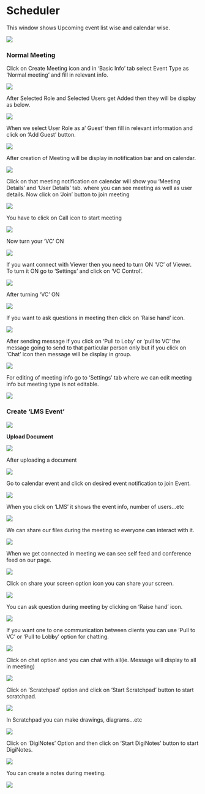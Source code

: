 # Scheduler

This window shows Upcoming event list wise and calendar wise.

![](../.gitbook/assets/image%20%2883%29.png)

###  **Normal Meeting**

Click on Create Meeting icon and in ‘Basic Info’ tab select Event Type as ‘Normal meeting’ and fill in relevant info.

![](../.gitbook/assets/image%20%2895%29.png)

After Selected Role and Selected Users get Added then they will be display as below.

![](../.gitbook/assets/image%20%28133%29.png)

When we select User Role as a’ Guest’ then fill in relevant information and click on ‘Add Guest’ button.

![](../.gitbook/assets/image%20%2882%29.png)

After creation of Meeting will be display in notification bar and on calendar.

![](../.gitbook/assets/image%20%2858%29.png)

Click on that meeting notification on calendar will show you ‘Meeting Details’ and ‘User Details’ tab. where you can see meeting as well as user details. Now click on ‘Join’ button to join meeting

![](../.gitbook/assets/image%20%2864%29.png)

You have to click on Call icon to start meeting

![](../.gitbook/assets/image%20%2878%29.png)

Now turn your ‘VC’ ON

![](../.gitbook/assets/image%20%2855%29.png)

If you want connect with Viewer then you need to turn ON ‘VC’ of Viewer. To turn it ON go to ‘Settings’ and click on ‘VC Control’.

![](../.gitbook/assets/image%20%28101%29.png)

After turning ‘VC’ ON

![](../.gitbook/assets/image%20%2856%29.png)

If you want to ask questions in meeting then click on ‘Raise hand’ icon.

![](../.gitbook/assets/image%20%28112%29.png)

After sending message if you click on ‘Pull to Loby’ or ‘pull to VC’ the message going to send to that particular person only but if you click on ‘Chat’ icon then message will be display in group.

![](../.gitbook/assets/image%20%2891%29.png)

For editing of meeting info go to ‘Settings’ tab where we can edit meeting info but meeting type is not editable.

![](../.gitbook/assets/image%20%2839%29.png)

###  **Create ‘LMS Event’**

![](../.gitbook/assets/image%20%2863%29.png)

 **Upload Document**

![](../.gitbook/assets/image%20%28107%29.png)

After uploading a document

![](../.gitbook/assets/image%20%2853%29.png)

Go to calendar event and click on desired event notification to join Event.

![](../.gitbook/assets/image%20%2834%29.png)

When you click on ‘LMS’ it shows the event info, number of users…etc

![](../.gitbook/assets/image%20%283%29.png)

We can share our files during the meeting so everyone can interact with it.

![](../.gitbook/assets/image%20%28136%29.png)

When we get connected in meeting we can see self feed and conference feed on our page.

![](../.gitbook/assets/image%20%2886%29.png)

Click on share your screen option icon you can share your screen.

![](../.gitbook/assets/image%20%28109%29.png)

You can ask question during meeting by clicking on ‘Raise hand’ icon.

![](../.gitbook/assets/image%20%2860%29.png)

If you want one to one communication between clients you can use ‘Pull to VC’ or ‘Pull to Lob**b**y’ option for chatting.

![](../.gitbook/assets/image%20%28131%29.png)

Click on chat option and you can chat with all\(ie. Message will display to all in meeting\)

![](../.gitbook/assets/image%20%28115%29.png)

Click on ‘Scratchpad’ option and click on ‘Start Scratchpad’ button to start scratchpad.

![](../.gitbook/assets/image%20%2835%29.png)

In Scratchpad you can make drawings, diagrams…etc

![](../.gitbook/assets/image%20%2830%29.png)

Click on ‘DigiNotes’ Option and then click on ‘Start DigiNotes’ button to start DigiNotes.

![](../.gitbook/assets/image%20%2847%29.png)

You can create a notes during meeting.

![](../.gitbook/assets/image%20%28122%29.png)




